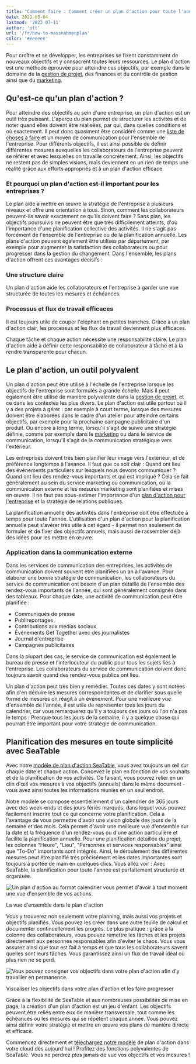 ```yaml
---
title: "Comment faire : Comment créer un plan d'action pour toute l'année - SeaTable"
date: 2021-05-04
lastmod: '2023-07-11'
author: 'ott'
url: '/fr/how-to-massnahmenplan'
color: '#eeeeee'
---
```


Pour croître et se développer, les entreprises se fixent constamment de nouveaux objectifs et y consacrent toutes leurs ressources. Le plan d'action est une méthode éprouvée pour atteindre ces objectifs, par exemple dans le domaine de la [gestion de projet](/fr/projekt-management/), des finances et du contrôle de gestion ainsi que du [marketing](/fr/marketing/).

## Qu'est-ce qu'un plan d'action ?

Pour atteindre des objectifs au sein d'une entreprise, un plan d'action est un outil très puissant. L'aperçu du plan permet de structurer les activités et de noter quand elles doivent être réalisées, par qui, dans quelles conditions et où exactement. Il peut donc quasiment être considéré comme une [liste de choses à faire](https://seatable.io/fr/to-do-liste-online/) et un moyen de communication pour l'ensemble de l'entreprise. Pour différents objectifs, il est ainsi possible de définir différentes mesures auxquelles les collaborateurs de l'entreprise peuvent se référer et avec lesquelles on travaille concrètement. Ainsi, les objectifs ne restent pas de simples visions, mais deviennent en un rien de temps une réalité grâce aux efforts appropriés et à un plan d'action efficace.

### Et pourquoi un plan d'action est-il important pour les entreprises ?

Le plan aide à mettre en œuvre la stratégie de l'entreprise à plusieurs niveaux et offre une orientation à tous. Sinon, comment les collaborateurs peuvent-ils savoir exactement ce qu'ils doivent faire ? Sans plan, les objectifs poursuivis ne peuvent être que très difficilement atteints, d'où l'importance d'une planification collective des activités. Il ne s'agit pas forcément de l'ensemble de l'entreprise ou de la planification annuelle. Les plans d'action peuvent également être utilisés par département, par exemple pour augmenter la satisfaction des collaborateurs ou pour progresser dans la gestion du changement. Dans l'ensemble, les plans d'action offrent ces avantages décisifs :

### Une structure claire

Un plan d'action aide les collaborateurs et l'entreprise à garder une vue structurée de toutes les mesures et échéances.

### Processus et flux de travail efficaces

Il est toujours utile de couper l'éléphant en petites tranches. Grâce à un plan d'action clair, les processus et les flux de travail deviennent plus efficaces.

Chaque tâche et chaque action nécessite une responsabilité claire. Le plan d'action aide à définir cette responsabilité de collaborateur à tâche et à la rendre transparente pour chacun.

## Le plan d'action, un outil polyvalent

Un plan d'action peut être utilisé à l'échelle de l'entreprise lorsque les objectifs de l'entreprise sont formulés à grande échelle. Mais il peut également être utilisé de manière polyvalente dans la [gestion de projet](https://seatable.io/fr/gestion-de-projet/), et ce dans les contextes les plus divers. Le plan d'action est utile partout où il y a des projets à gérer : par exemple à court terme, lorsque des mesures doivent être élaborées dans le cadre d'un atelier pour atteindre certains objectifs, par exemple pour la prochaine campagne publicitaire d'un produit. Ou encore à long terme, lorsqu'il s'agit de suivre une stratégie définie, comme par exemple dans le [marketing](https://seatable.io/fr/marketing/) ou dans le service de communication, lorsqu'il s'agit de la communication stratégique vers l'extérieur.

Les entreprises doivent très bien planifier leur image vers l'extérieur, et de préférence longtemps à l'avance. Il faut que ce soit clair : Quand ont lieu des événements particuliers sur lesquels nous devons communiquer ? Quand ont lieu des rendez-vous importants et qui est impliqué ? Cela se fait généralement au sein du service marketing ou communication, où la communication externe et les mesures marketing sont planifiées et mises en œuvre. Il ne faut pas sous-estimer l'importance d'un [plan d'action pour l'entreprise](https://www.fuer-gruender.de/wissen/unternehmen-gruenden/aussenauftritt/externe-kommunikation/) et la stratégie de relations publiques.

La planification annuelle des activités dans l'entreprise doit être effectuée à temps pour toute l'année. L'utilisation d'un plan d'action pour la planification annuelle peut s'avérer très utile à cet égard - il permet non seulement de formuler et de fixer des objectifs annuels, mais aussi de rassembler déjà des idées pour les mettre en œuvre.

### Application dans la communication externe

Dans les services de communication des entreprises, les activités de communication doivent souvent être planifiées un an à l'avance. Pour élaborer une bonne stratégie de communication, les collaborateurs du service de communication ont besoin d'un plan détaillé de l'ensemble des rendez-vous importants de l'année, qui sont généralement consignés dans des tableaux. Pour chaque date, une activité de communication peut être planifiée :

- Communiqués de presse
- Publireportages
- Contributions aux médias sociaux
- Événements Get Together avec des journalistes
- Journal d'entreprise
- Campagnes publicitaires

Dans la plupart des cas, le service de communication est également le bureau de presse et l'interlocuteur du public pour tous les sujets liés à l'entreprise. Les collaborateurs du service de communication doivent donc toujours savoir quand des rendez-vous publics ont lieu.

Un plan d'action peut très bien y remédier. Toutes ces dates y sont notées afin d'en déduire les mesures correspondantes et de clarifier sous quelle forme de mesures on réagit à un événement. Pour une meilleure vue d'ensemble de l'année, il est utile de représenter tous les jours du calendrier, car vous remarquerez qu'il y a toujours des jours où l'on n'a pas le temps : Presque tous les jours de la semaine, il y a quelque chose qui pourrait être important pour votre stratégie de communication.

## Planification des mesures en toute simplicité avec SeaTable

Avec notre [modèle de plan d'action SeaTable](https://seatable.io/fr/modele/hntk-vocrksmyj-9746vka/), vous avez toujours un œil sur chaque date et chaque action. Concevez le plan en fonction de vos souhaits et de la planification de vos activités. Ce faisant, vous pouvez relier en un clin d'œil vos mesures à vos objectifs (annuels) dans le même document - vous avez ainsi toutes les informations réunies en un seul endroit.

Notre modèle se compose essentiellement d'un calendrier de 365 jours avec des week-ends et des jours fériés marqués, dans lequel vous pouvez facilement inscrire tout ce qui concerne votre planification. Cela a l'avantage de vous permettre d'avoir une vision globale des jours de la semaine et des mois. Cela permet d'avoir une meilleure vue d'ensemble sur la date et la fréquence d'un rendez-vous ou d'une action particulière et facilite la planification annuelle. Pour une planification détaillée du projet, les colonnes "Heure", "Lieu", "Personnes et services responsables" ainsi que "To-Do" importants sont intégrés. Ainsi, le déroulement des différentes mesures peut être planifié très précisément et les dates importantes sont toujours à portée de main en quelques clics. Vous allez voir : Avec SeaTable, la planification pour toute l'année est parfaitement structurée et organisée.

![Un plan d'action au format calendrier vous permet d'avoir à tout moment une vue d'ensemble de vos actions.](https://seatable.de/wp-content/uploads/2021/04/Overview.jpg)

La vue d'ensemble dans le plan d'action

Vous y trouverez non seulement votre planning, mais aussi vos projets et objectifs planifiés. Vous pouvez les créer dans une autre feuille de calcul et documenter continuellement les progrès. Le plus pratique : grâce à la colonne des collaborateurs, vous pouvez remettre les tâches et les projets directement aux personnes responsables afin d'éviter le chaos. Vous vous assurez ainsi que tout est fait à temps et que tous les collaborateurs savent quelles sont leurs tâches. Vous garantissez ainsi un flux de travail idéal où plus rien ne se perd.

![Vous pouvez consigner vos objectifs dans votre plan d'action afin d'y travailler en permanence.](https://seatable.de/wp-content/uploads/2021/04/Annual-Goals.jpg)

Visualiser les objectifs dans votre plan d'action et les faire progresser

Grâce à la flexibilité de SeaTable et aux nombreuses possibilités de mise en page, la création d'un plan d'action est un jeu d'enfant. Les objectifs peuvent être reliés entre eux de manière transversale, tout comme les échéances ou les mesures qui se répètent chaque année. Vous pouvez ainsi définir votre stratégie et mettre en œuvre vos plans de manière directe et efficace.

Commencez directement et [téléchargez notre modèle](https://seatable.io/fr/modele/hntk-vocrksmyj-9746vka/) de plan d'action dans votre cloud dès aujourd'hui ! Profitez des fonctions polyvalentes de SeaTable. Vous ne perdrez plus jamais de vue vos objectifs et vos mesures !
